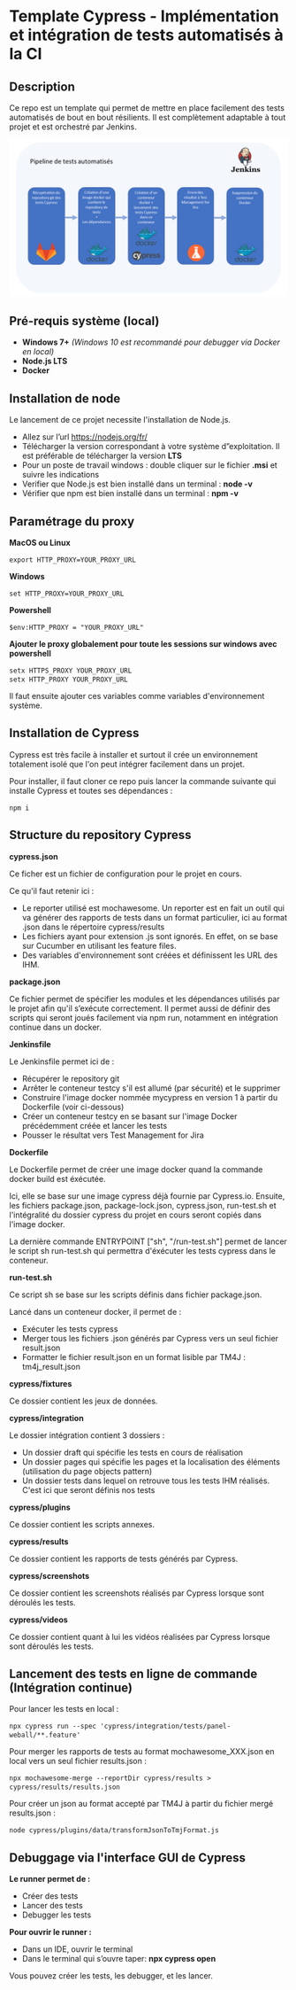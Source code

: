 Template Cypress - Implémentation et intégration de tests automatisés à la CI
==
Description
-
<p>Ce repo est un template qui permet de mettre en place facilement des tests automatisés de bout en bout résilients. Il est complètement adaptable à tout projet et est orchestré par Jenkins.</p>

![Schéma de tests](diagram.png?raw=true "Title")

Pré-requis système (local)
-

* **Windows 7+** 
*(Windows 10 est recommandé pour debugger via Docker en local)*
* **Node.js LTS** 
* **Docker** 

Installation de node
-
Le lancement de ce projet necessite l'installation de Node.js.
* Allez sur l’url https://nodejs.org/fr/ 
* Télécharger la version correspondant à votre système d”exploitation. Il est préférable de télécharger la version **LTS**
* Pour un poste de travail windows : double cliquer sur le fichier **.msi** et suivre les indications
* Verifier que Node.js est bien installé dans un terminal : **node -v**
* Vérifier que npm est bien installé dans un terminal : **npm -v**

Paramétrage du proxy 
-

**MacOS ou Linux**

    export HTTP_PROXY=YOUR_PROXY_URL

**Windows**

    set HTTP_PROXY=YOUR_PROXY_URL
 
**Powershell**

    $env:HTTP_PROXY = "YOUR_PROXY_URL"

**Ajouter le proxy globalement pour toute les sessions sur windows avec powershell**

    setx HTTPS_PROXY YOUR_PROXY_URL
    setx HTTP_PROXY YOUR_PROXY_URL

Il faut ensuite ajouter ces variables comme variables d'environnement système.

Installation de Cypress
-
Cypress est très facile à installer et surtout il crée un environnement totalement isolé que l'on peut intégrer facilement dans un projet.

Pour installer, il faut cloner ce repo puis lancer la commande suivante qui installe Cypress et toutes ses dépendances :
    
    npm i

Structure du repository Cypress
-

**cypress.json**

Ce ficher est un fichier de configuration pour le projet en cours.

Ce qu'il faut retenir ici :
* Le reporter utilisé est mochawesome. Un reporter est en fait un outil qui va générer des rapports de tests dans un format particulier, ici au format .json dans le répertoire cypress/results
* Les fichiers ayant pour extension .js sont ignorés. En effet, on se base sur Cucumber en utilisant les feature files.
* Des variables d'environnement sont créées et définissent les URL des IHM.

**package.json**

Ce fichier permet de spécifier les modules et les dépendances utilisés par le projet afin qu'il s’exécute correctement.
Il permet aussi de définir des scripts qui seront joués facilement via npm run, notamment en intégration continue dans un docker.

**Jenkinsfile**

Le Jenkinsfile permet ici de :

* Récupérer le repository git
* Arrêter le conteneur testcy s'il est allumé (par sécurité) et le supprimer
* Construire l'image docker nommée mycypress en version 1 à partir du Dockerfile (voir ci-dessous)
* Créer un conteneur testcy en se basant sur l'image Docker précédemment créée et lancer les tests
* Pousser le résultat vers Test Management for Jira

**Dockerfile**

Le Dockerfile permet de créer une image docker quand la commande docker build est éxécutée.

Ici, elle se base sur une image cypress déjà fournie par Cypress.io. Ensuite, les fichiers package.json, package-lock.json, cypress.json, run-test.sh et l'intégralité du dossier cypress du projet en cours seront copiés dans l'image docker.

La dernière commande ENTRYPOINT ["sh", "/run-test.sh"] permet de lancer le script sh run-test.sh qui permettra d'éxécuter les tests cypress dans le conteneur.

**run-test.sh**

Ce script sh se base sur les scripts définis dans fichier package.json. 

Lancé dans un conteneur docker, il permet de :
* Exécuter les tests cypress
* Merger tous les fichiers .json générés par Cypress vers un seul fichier result.json
* Formatter le fichier result.json en un format lisible par TM4J : tm4j_result.json

**cypress/fixtures**

Ce dossier contient les jeux de données.

**cypress/integration**

Le dossier intégration contient 3 dossiers :
* Un dossier draft qui spécifie les tests en cours de réalisation
* Un dossier pages qui spécifie les pages et la localisation des éléments (utilisation du page objects pattern)
* Un dossier tests dans lequel on retrouve tous les tests IHM réalisés. C'est ici que seront définis nos tests

**cypress/plugins**

Ce dossier contient les scripts annexes.

**cypress/results**

Ce dossier contient les rapports de tests générés par Cypress.

**cypress/screenshots**

Ce dossier contient les screenshots réalisés par Cypress lorsque sont déroulés les tests.

**cypress/videos**

Ce dossier contient quant à lui les vidéos réalisées par Cypress lorsque sont déroulés les tests.

Lancement des tests en ligne de commande (Intégration continue)
-

Pour lancer les tests en local :

    npx cypress run --spec 'cypress/integration/tests/panel-weball/**.feature'

Pour merger les rapports de tests au format mochawesome_XXX.json en local vers un seul fichier results.json :

    npx mochawesome-merge --reportDir cypress/results > cypress/results/results.json

Pour créer un json au format accepté par TM4J à partir du fichier mergé results.json :

    node cypress/plugins/data/transformJsonToTmjFormat.js

Debuggage via l'interface GUI de Cypress
-
**Le runner permet de :**
* Créer des tests
* Lancer des tests
* Debugger les tests

**Pour ouvrir le runner :**
* Dans un IDE, ouvrir le terminal
* Dans le terminal qui s’ouvre taper: **npx cypress open**

Vous pouvez créer les tests,  les debugger, et les lancer.